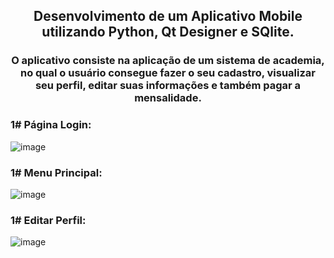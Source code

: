 <h2 align="center">Desenvolvimento de um Aplicativo Mobile utilizando Python, Qt Designer e SQlite.</h2>


**<h3 align="center">O aplicativo consiste na aplicação de um sistema de academia, no qual o usuário consegue fazer o seu cadastro, visualizar seu perfil, editar suas informações e também pagar a mensalidade.</h3>**














<h3> 1# Página Login:</h3>

![image](https://user-images.githubusercontent.com/88850852/186513525-098c53a4-9cde-4f25-b578-b3a7d8bf5217.png)

<h3> 1# Menu Principal:</h3>

![image](https://user-images.githubusercontent.com/88850852/186542915-fe55a690-0d48-4618-ac27-45f5664fb09b.png)

<h3> 1# Editar Perfil:</h3>


![image](https://user-images.githubusercontent.com/88850852/186542978-8ecccdb5-81ad-47f5-b4a9-034bb987ac0a.png)

